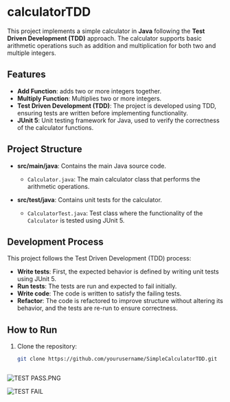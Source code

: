 # calculatorTDD

This project implements a simple calculator in **Java** following the **Test Driven Development (TDD)** approach. The calculator supports basic arithmetic operations such as addition and multiplication for both two and multiple integers.

## Features

- **Add Function**: adds two or more integers together.
- **Multiply Function**: Multiplies two or more integers.
- **Test Driven Development (TDD)**: The project is developed using TDD, ensuring tests are written before implementing functionality.
- **JUnit 5**: Unit testing framework for Java, used to verify the correctness of the calculator functions.

## Project Structure

- **src/main/java**: Contains the main Java source code.
    - `Calculator.java`: The main calculator class that performs the arithmetic operations.

- **src/test/java**: Contains unit tests for the calculator.
    - `CalculatorTest.java`: Test class where the functionality of the `Calculator` is tested using JUnit 5.

## Development Process
This project follows the Test Driven Development (TDD) process:

- **Write tests**: First, the expected behavior is defined by writing unit tests using JUnit 5.
- **Run tests**: The tests are run and expected to fail initially.
- **Write code**: The code is written to satisfy the failing tests.
- **Refactor**: The code is refactored to improve structure without altering its behavior, and the tests are re-run to ensure correctness.
## How to Run

1. Clone the repository:

   ```bash
   git clone https://github.com/yourusername/SimpleCalculatorTDD.git



![TEST PASS.PNG](../../Pictures/TEST%20PASS.PNG)

![TEST FAIL](https://github.com/user-attachments/assets/8738b1bf-d05f-4be5-ba7f-35a18949d26c)

